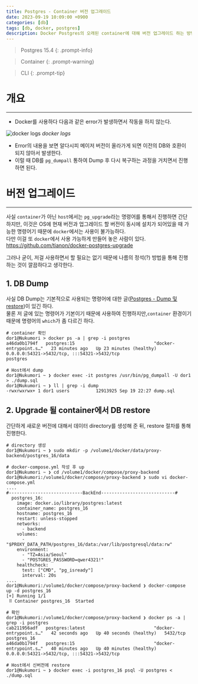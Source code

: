 ```yaml
---
title: Postgres - Container 버전 업그레이드
date: 2023-09-19 10:09:00 +0900
categories: [db]
tags: [db, docker, postgres]
description: Docker Postgres의 오래된 container에 대해 버전 업그레이드 하는 방법이다.
---
```


>Postgres 15.4
{: .prompt-info}

>Container
{: .prompt-warning}

>CLI
{: .prompt-tip}

# 개요
---

* Docker를 사용하다 다음과 같은 error가 발생하면서 작동을 하지 않는다.

![docker logs](/assets/img/post/db/2023-09-19-postgres-upgrade_container_version/1.png)
_docker logs_

* Error의 내용을 보면 알다시피 메이저 버전이 올라가게 되면 이전의 DB와 호환이 되지 않아서 발생한다.
* 이럴 때 DB를 `pg_dumpall` 통하여 Dump 후 다시 복구하는 과정을 거치면서 진행하면 된다.

# 버전 업그레이드
---

사실 `container`가 아닌 `host`에서는 `pg_upgrade`라는 명령어를 통해서 진행하면 간단하지만, 이것은 OS에 현재 버전과 업그레이드 할 버전이 동시에 설치가 되어있을 때 가능한 명령어기 때문에 `docker`에서는 사용이 불가능하다.  
다만 이걸 또 `docker`에서 사용 가능하게 만들어 놓은 사람이 있다.  
<https://github.com/tianon/docker-postgres-upgrade>

그러나 굳이, 저걸 사용하면서 할 필요는 없기 때문에 나름의 정석(?) 방법을 통해 진행하는 것이 깔끔하다고 생각한다.

## 1. DB Dump

사실 DB Dump는 기본적으로 사용되는 명령어에 대한 글([Postgres - Dump 및 restore](/doc/postgres-dump-bwkGsS1Z6g))이 있긴 하다.  
물론 저 글에 있는 명령어가 기본이기 때문에 사용하여 진행하지만,`container` 환경이기 때문에 명령어의 `which`가 좀 다르긴 하다.

```shell
# container 확인
dor1@Nukumori > docker ps -a | grep -i postgres
a46da0b1794f   postgres:15                              "docker-entrypoint.s…"   23 minutes ago   Up 23 minutes (healthy)   0.0.0.0:54321->5432/tcp, :::54321->5432/tcp                                                                                                                      postgres

# Host에서 dump
dor1@Nukumori ~ ❯ docker exec -it postgres /usr/bin/pg_dumpall -U dor1 > ./dump.sql
dor1@Nukumori ~ ❯ ll | grep -i dump
-rwxrwxrwx+ 1 dor1 users          12913925 Sep 19 22:27 dump.sql
```

## 2. Upgrade 될 container에서 DB restore

간단하게 새로운 버전에 대해서 데이터 directory를 생성해 준 뒤, restore 절차를 통해 진행한다.

```shell
# directory 생성
dor1@Nukumori ~ ❯ sudo mkdir -p /volume1/docker/data/proxy-backend/postgres_16/data

# docker-compose.yml 작성 후 up
dor1@Nukumori ~ ❯ cd /volume1/docker/compose/proxy-backend
dor1@Nukumori:/volume1/docker/compose/proxy-backend ❯ sudo vi docker-compose.yml
....
#----------------------------BackEnd----------------------------#
  postgres_16:
    image: docker.io/library/postgres:latest
    container_name: postgres_16
    hostname: postgres_16
    restart: unless-stopped
    networks:
      - backend
    volumes:
      - "$PROXY_DATA_PATH/postgres_16/data:/var/lib/postgresql/data:rw"
    environment:
      - "TZ=Asia/Seoul"
      - "POSTGRES_PASSWORD=qwer4321!"
    healthcheck:
      test: ["CMD", "pg_isready"]
      interval: 20s
....
dor1@Nukumori:/volume1/docker/compose/proxy-backend ❯ docker-compose up -d postgres_16
[+] Running 1/1
 ⠿ Container postgres_16  Started

# 확인
dor1@Nukumori:/volume1/docker/compose/proxy-backend ❯ docker ps -a | grep -i postgres
cab211956adf   postgres:latest                          "docker-entrypoint.s…"   42 seconds ago   Up 40 seconds (healthy)   5432/tcp                                                                                                                                                         postgres_16
a46da0b1794f   postgres:15                              "docker-entrypoint.s…"   40 minutes ago   Up 40 minutes (healthy)   0.0.0.0:54321->5432/tcp, :::54321->5432/tcp

# Host에서 신버전에 restore
dor1@Nukumori ~ ❯ docker exec -i postgres_16 psql -U postgres < ./dump.sql
```